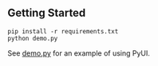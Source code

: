## Getting Started

```
pip install -r requirements.txt
python demo.py
```

See [demo.py](demo.py) for an example of using PyUI.
